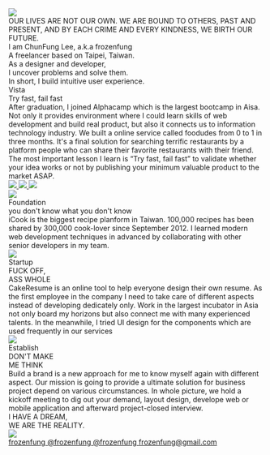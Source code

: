 <div id="preload-page"></div>
<div id="fullpage">
  <div class="section">
    <div class="container intro">
      <div class="decorater-one"></div>
      <div class="decorater-two"></div>
      <div class="selfie">
        <img src='images/intro/selfie.png' />
      </div>
      <div class="quote">OUR LIVES ARE NOT OUR OWN. WE ARE BOUND TO OTHERS, PAST AND PRESENT, AND BY EACH CRIME AND EVERY KINDNESS, WE BIRTH OUR FUTURE.
      </div>
      <div class="blank">
      </div>
      <div class="profile">
        I am ChunFung Lee, a.k.a frozenfung
        <br/>
        A freelancer based on Taipei, Taiwan.
        <br/>
        As a designer and developer,
        <br/>
        I uncover problems and solve them.
        <br/>
        In short, I build intuitive user experience.
      </div>
    </div>
  </div>
  <!-- Career Start -->
  <!-- ALPHA Camp -->
  <div class="section">
    <div class="container foodudes">
      <div class="decorater-one reveal"></div>
      <div class="content reveal">
        <div class="title">Vista</div>
        <div class="subtitle">Try fast, fail fast</div>
        <div class="paragraph paragraph-one">
          After graduation, I joined Alphacamp which is the largest bootcamp in Aisa. Not only it provides environment where I could learn skills of web development and build real product, but also it connects us to information technology industry. We built a online service called foodudes from 0 to 1 in three months. It's a final solution for searching terrific restaurants by a platform people who can share their favorite restaurants with their friend. The most important lesson I learn is “Try fast, fail fast” to validate whether your idea works or not by publishing your minimum valuable product to the market ASAP.
        </div>
      </div>
      <a href="#" class="website reveal" title="Service is not supported anymore :$">
        <img src="images/foodudes/website.png">
      </a>
      <a href="#" class="ipad reveal" title="Service is not supported anymore :$">
        <img src="images/foodudes/ipad.png">
      </a>
      <a href="#" class="iphoneX reveal" title="Service is not supported anymore :$">
        <img src="images/foodudes/iphoneX.png">
      </a>
    </div>
  </div>
  <!-- iCook -->
  <div class="section">
    <div class="container icook">
      <a href="https://icook.tw" target="new" class="MBPr reveal">
        <img src="images/icook/MBPr.png">
      </a>
      <div class="decorater-one reveal"></div>
      <div class="content reveal">
        <div class="title">Foundation</div>
        <div class="subtitle">you don't know what you don't know</div>
        <div class="paragraph paragraph-one">
          iCook is the biggest recipe planform in Taiwan. 100,000 recipes has been shared by 300,000 cook-lover since September 2012. I learned modern web development techniques in advanced by collaborating with other senior developers in my team.
        </div>
      </div>
    </div>
  </div>
  <!-- CakeResume -->
  <div class="section">
    <div class="container cakeresume">
      <a href="https://cakeresume.com" target="new" class="resume reveal">
        <img src="images/cakeresume/resume.png">
      </a>
      <div class="decorater-one reveal"></div>
      <div class="content reveal">
        <div class="title">Startup</div>
        <div class="subtitle">FUCK OFF, <br/> ASS WHOLE</div>
        <div class="paragraph paragraph-one">
        CakeResume is an online tool to help everyone design their own resume. As the first employee in the company I need to take care of different aspects instead of developing dedicately only. Work in the largest incubator in Asia not only board my horizons but also connect me with many experienced talents. In the meanwhile, I tried UI design for the components which are used frequently in our services
        </div>
      </div>
    </div>
  </div>
  <!-- DMMT -->
  <div class="section">
    <div class="container dmmt">
      <a href="https://dmmt.design" target="new" class="interviewing reveal">
        <img src="images/dmmt/interviewing.gif">
      </a>
      <div class="decorater-one reveal"></div>
      <div class="content reveal">
        <div class="title">Establish</div>
        <div class="subtitle">DON'T MAKE<br/>ME THINK</div>
      </div>
      <div class="paragraph paragraph-one reveal">
      Build a brand is a new approach for me to know myself again with different aspect.  Our mission is going to provide a ultimate solution for business project depend on various circumstances. In whole picture, we hold a kickoff meeting to dig out your demand, layout design, develope web or mobile application and afterward project-closed interview.
      </div>
    </div>
  </div>
  <!-- Career End -->
  <div class="section">
    <div class="container end">
      <div class="decorater-one reveal"></div>
      <div class="quote reveal">
      I HAVE A DREAM,<br/>
      WE ARE THE REALITY.
      </div>
      <div class="mates reveal">
        <img src="images/end/mates.jpg" />
      </div>
      <div class="contact reveal">
        <a href="https://github.com/frozenfung" target="new">
          <i class="fab fa-github"></i>
          <span>frozenfung</span>
        </a>
        <a href="https://twitter.com/frozenfung" target="new">
          <i class="fab fa-twitter"></i>
          <span>@frozenfung</span>
        </a>
        <a href="https://medium.com/@frozenfung" target="new">
          <i class="fab fa-medium"></i>
          <span>@frozenfung</span>
        </a>
        <a href="mailto:frozenfung@gmail.com">
          <i class="fas fa-envelope"></i>
          <span>frozenfung@gmail.com</span>
        </a>
      </div>
    </div>
  </div>
</div>
